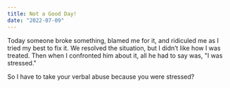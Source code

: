 ```yaml
---
title: Not a Good Day!
date: "2022-07-09"
---
```


Today someone broke something, blamed me for it, and ridiculed me as I tried my best to fix it. We resolved the situation, but I didn’t like how I was treated. Then when I confronted him about it, all he had to say was, "I was stressed." 

So I have to take your verbal abuse because you were stressed? 
